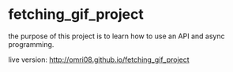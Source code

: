 # fetching_gif_project


the purpose of this project is to learn how to use an API and async programming.

live version: http://omri08.github.io/fetching_gif_project
